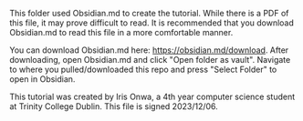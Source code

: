 This folder used Obsidian.md to create the tutorial. While there is a PDF of this file, it may prove difficult to read. It is recommended that you download Obsidian.md to read this file in a more comfortable manner.

You can download Obsidian.md here: https://obsidian.md/download. After downloading, open Obsidian.md and click "Open folder as vault". Navigate to where you pulled/downloaded this repo and press "Select Folder" to open in Obsidian.

This tutorial was created by Iris Onwa, a 4th year computer science student at Trinity College Dublin. This file is signed 2023/12/06.
